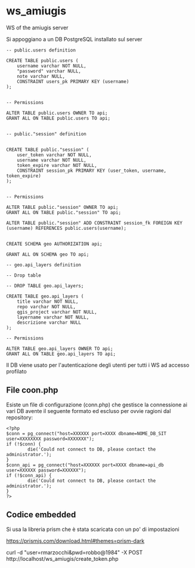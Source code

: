 # ws_amiugis
WS of the amiugis server

Si appoggiano a un DB PostgreSQL installato sul server 


```
-- public.users definition

CREATE TABLE public.users (
	username varchar NOT NULL,
	"password" varchar NULL,
	note varchar NULL,
	CONSTRAINT users_pk PRIMARY KEY (username)
);


-- Permissions

ALTER TABLE public.users OWNER TO api;
GRANT ALL ON TABLE public.users TO api;


-- public."session" definition


CREATE TABLE public."session" (
	user_token varchar NOT NULL,
	username varchar NOT NULL,
	token_expire varchar NOT NULL,
	CONSTRAINT session_pk PRIMARY KEY (user_token, username, token_expire)
);


-- Permissions

ALTER TABLE public."session" OWNER TO api;
GRANT ALL ON TABLE public."session" TO api;

ALTER TABLE public."session" ADD CONSTRAINT session_fk FOREIGN KEY (username) REFERENCES public.users(username);


CREATE SCHEMA geo AUTHORIZATION api;

GRANT ALL ON SCHEMA geo TO api;

-- geo.api_layers definition

-- Drop table

-- DROP TABLE geo.api_layers;

CREATE TABLE geo.api_layers (
	title varchar NOT NULL,
	repo varchar NOT NULL,
	qgis_project varchar NOT NULL,
	layername varchar NOT NULL,
	descrizione varchar NULL
);

-- Permissions

ALTER TABLE geo.api_layers OWNER TO api;
GRANT ALL ON TABLE geo.api_layers TO api;
```


Il DB viene usato per l'autenticazione degli utenti per tutti i WS ad accesso profilato


## File coon.php

Esiste un file di configurazione (conn.php) che gestisce la connessione ai vari DB avente il seguente formato ed escluso per ovvie ragioni dal repository:

```
<?php 
$conn = pg_connect("host=XXXXXX port=XXXX dbname=NOME_DB_SIT user=XXXXXXXX password=XXXXXXX");
if (!$conn) {
        die('Could not connect to DB, please contact the administrator.');
}
$conn_api = pg_connect("host=XXXXXX port=XXXX dbname=api_db user=XXXXXX password=XXXXXX");
if (!$conn_api) {
        die('Could not connect to DB, please contact the administrator.');
}
?>
```


## Codice embedded 

Si usa la libreria prism che è stata scaricata con un po' di impostazioni

https://prismjs.com/download.html#themes=prism-dark


curl -d "user=rmarzocchi&pwd=robbo@1984" -X POST http://localhost/ws_amiugis/create_token.php


